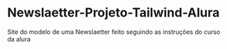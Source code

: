 # Newslaetter-Projeto-Tailwind-Alura
Site do modelo de uma Newslaetter feito seguindo as instruções do curso da alura

